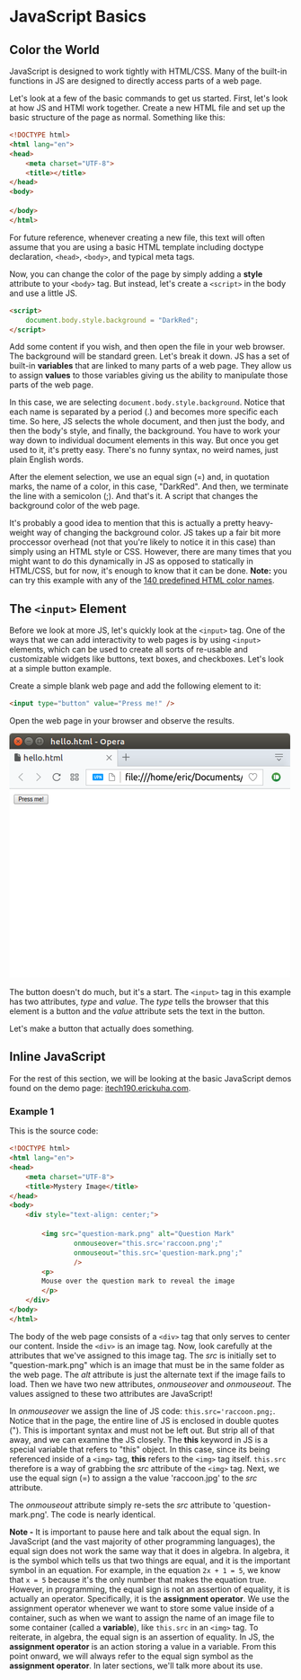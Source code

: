 # JavaScript Basics

## Color the World

JavaScript is designed to work tightly with HTML/CSS. Many of the built-in functions in JS are designed to directly access parts of a web page.

Let's look at a few of the basic commands to get us started. First, let's look at how JS and HTMl work together. Create a new HTML file and set up the basic structure of the page as normal. Something like this:

```html
<!DOCTYPE html>
<html lang="en">
<head>
    <meta charset="UTF-8">
    <title></title>
</head>
<body>
    
</body>
</html>
```

For future reference, whenever creating a new file, this text will often assume that you are using a basic HTML template including doctype declaration, `<head>`, `<body>`, and typical meta tags.

Now, you can change the color of the page by simply adding a **style** attribute to your `<body>` tag. But instead, let's create a `<script>` in the body and use a little JS.

```html
<script>
    document.body.style.background = "DarkRed";
</script>
```

Add some content if you wish, and then open the file in your web browser. The background will be standard green. Let's break it down. JS has a set of built-in **variables** that are linked to many parts of a web page. They allow us to assign **values** to those variables giving us the ability to manipulate those parts of the web page.

In this case, we are selecting `document.body.style.background`. Notice that each name is separated by a period (.) and becomes more specific each time. So here, JS selects the whole document, and then just the body, and then the body's style, and finally, the background. You have to work your way down to individual document elements in this way. But once you get used to it, it's pretty easy. There's no funny syntax, no weird names, just plain English words. 

After the element selection, we use an equal sign (=) and, in quotation marks, the name of a color, in this case, "DarkRed". And then, we terminate the line with a semicolon (;). And that's it. A script that changes the background color of the web page.

It's probably a good idea to mention that this is actually a pretty heavy-weight way of changing the background color. JS takes up a fair bit more proccessor overhead (not that you're likely to notice it in this case) than simply using an HTML style or CSS. However, there are many times that you might want to do this dynamically in JS as opposed to statically in HTML/CSS, but for now, it's enough to know that it can be done. **Note:** you can try this example with any of the [140 predefined HTML color names](https://www.w3schools.com/colors/colors_names.asp).

## The `<input>` Element

Before we look at more JS, let's quickly look at the `<input>` tag. One of the ways that we can add interactivity to web pages is by using `<input>` elements, which can be used to create all sorts of re-usable and customizable widgets like buttons, text boxes, and checkboxes. Let's look at a simple button example.

Create a simple blank web page and add the following element to it:

```html
<input type="button" value="Press me!" />
```

Open the web page in your browser and observe the results.

![2]

The button doesn't do much, but it's a start. The `<input>` tag in this example has two attributes, *type* and *value*. The *type* tells the browser that this element is a button and the *value* attribute sets the text in the button.

Let's make a button that actually does something.

## Inline JavaScript

For the rest of this section, we will be looking at the basic JavaScript demos found on the demo page: [itech190.erickuha.com](http://itech190.erickuha.com).

### Example 1

This is the source code:

```html
<!DOCTYPE html>
<html lang="en">
<head>
    <meta charset="UTF-8">
    <title>Mystery Image</title>
</head>
<body>
    <div style="text-align: center;">

        <img src="question-mark.png" alt="Question Mark"
                onmouseover="this.src='raccoon.png';"
                onmouseout="this.src='question-mark.png';"
                />
        <p>
        Mouse over the question mark to reveal the image
        </p>
    </div>
</body>
</html>
```

The body of the web page consists of a `<div>` tag that only serves to center our content. Inside the `<div>` is an image tag. Now, look carefully at the attributes that we've assigned to this image tag. The *src* is initially set to "question-mark.png" which is an image that must be in the same folder as the web page. The *alt* attribute is just the alternate text if the image fails to load. Then we have two new attributes, *onmouseover* and *onmouseout*. The values assigned to these two attributes are JavaScript!

In *onmouseover* we assign the line of JS code: `this.src='raccoon.png;`. Notice that in the page, the entire line of JS is enclosed in double quotes ("). This is important syntax and must not be left out. But strip all of that away, and we can examine the JS closely. The **this** keyword in JS is a special variable that refers to "this" object. In this case, since its being referenced inside of a `<img>` tag, **this** refers to the `<img>` tag itself. `this.src` therefore is a way of grabbing the *src* attribute of the `<img>` tag. Next, we use the equal sign (=) to assign a the value 'raccoon.jpg' to the *src* attribute.

The *onmouseout* attribute simply re-sets the *src* attribute to 'question-mark.png'. The code is nearly identical.

**Note -** It is important to pause here and talk about the equal sign. In JavaScript (and the vast majority of other programming languages), the equal sign does not work the same way that it does in algebra. In algebra, it is the symbol which tells us that two things are equal, and it is the important symbol in an equation. For example, in the equation `2x + 1 = 5`, we know that `x = 5` because it's the only number that makes the equation true. However, in programming, the equal sign is not an assertion of equality, it is actually an operator. Specifically, it is the **assignment operator**. We use the assignment operator whenever we want to store some value inside of a container, such as when we want to assign the name of an image file to some container (called a **variable**), like `this.src` in an `<img>` tag. To reiterate, in algebra, the equal sign is an assertion of equality. In JS, the **assignment operator** is an action storing a value in a
variable. From this point onward, we will always refer to the equal sign symbol as the **assignment operator**. In later sections, we'll talk more about its use.


<!-- Images -->
[2]: images/2.png
